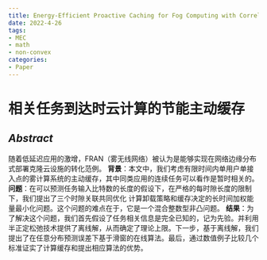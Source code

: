 ```yaml
---
title: Energy-Efficient Proactive Caching for Fog Computing with Correlated Task Arrivals
date: 2022-4-26
tags:
- MEC
- math
- non-convex
categories:
- Paper
---
```

# 相关任务到达时云计算的节能主动缓存

## _Abstract_
随着低延迟应用的激增，FRAN（雾无线网络）被认为是能够实现在网络边缘分布式部署克隆云设施的转化范例。
**背景**：本文中，我们考虑有限时间内单用户单接入点的雾计算系统的主动缓存，其中同类应用的连续任务可以看作是暂时相关的。
**问题**：在可以预测任务输入比特数的长度的假设下，在严格的每时隙长度的限制下，我们提出了三个时隙关联共同优化 计算卸载策略和缓存决定的长时间加权能量最小化问题。这个问题的难点在于，它是一个混合整数型非凸问题。
**结果**：为了解决这个问题，我们首先假设了任务相关信息是完全已知的，记为先验。并利用半正定松弛技术提供了离线解，从而确定了理论上限。下一步，基于离线解，我们提出了在任意分布预测误差下基于滑窗的在线算法。最后，通过数值例子比较几个标准证实了计算缓存和提出相应算法的优势。